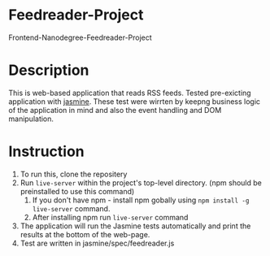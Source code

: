 # Feedreader-Project
Frontend-Nanodegree-Feedreader-Project

# Description 
This is web-based application that reads RSS feeds. Tested pre-exicting application with [jasmine](https://jasmine.github.io/).
These test were wirrten by keepng business logic of the application in mind and also the event handling and DOM manipulation.

# Instruction 
1. To run this, clone the repositery
2. Run `live-server` within the project's top-level directory. (npm should be preinstalled to use this command)
   1. If you don't have npm - install npm gobally using `npm install -g live-server` command.
   2. After installing npm run `live-server` command
3. The application will run the Jasmine tests automatically and print the results at the bottom of the web-page.
4. Test are written in jasmine/spec/feedreader.js 



